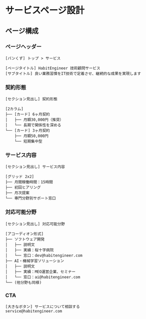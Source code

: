 # サービスページ設計

## ページ構成

### ページヘッダー
```
[パンくず] トップ > サービス

[ページタイトル] HabitEngineer 技術顧問サービス
[サブタイトル] 良い業務習慣をIT技術で定着させ、継続的な成果を実現します
```

### 契約形態
```
[セクション見出し] 契約形態

[2カラム]
├── [カード] 6ヶ月契約
│   ├── 月額30,000円（推奨）
│   └── 長期で関係性を深める
└── [カード] 3ヶ月契約  
    ├── 月額50,000円
    └── 短期集中型
```

### サービス内容
```
[セクション見出し] サービス内容

[グリッド 2x2]
├── 月間稼働時間：15時間
├── 初回ヒアリング
├── 月次提案
└── 専門分野別サポート窓口
```

### 対応可能分野
```
[セクション見出し] 対応可能分野

[アコーディオン形式]
├── ソフトウェア開発
│   ├── 説明文
│   ├── 実績：桜十字病院
│   └── 窓口：dev@habitengineer.com
├── AI・機械学習ソリューション
│   ├── 説明文  
│   ├── 実績：MEO運営企業、セミナー
│   └── 窓口：ai@habitengineer.com
└── (他分野も同様)
```

### CTA
```
[大きなボタン] サービスについて相談する
service@habitengineer.com
```